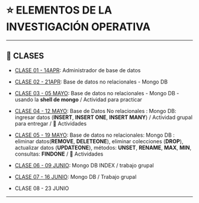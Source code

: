 # :star: ELEMENTOS DE LA INVESTIGACIÓN OPERATIVA

---

## :book: CLASES

- [CLASE 01 - 14APR](https://github.com/eugenia1984/UTN-FRSR-Programacion/blob/main/2do_anio_1er_semestre/elementos_de_la_investigacion_operativa/clase01.md): Administrador de base de datos

- [CLASE 02 - 21APR](https://github.com/eugenia1984/UTN-FRSR-Programacion/blob/main/2do_anio_1er_semestre/elementos_de_la_investigacion_operativa/clase02.md): Base de datos no relacionales - Mongo DB

- [CLASE 03 - 05 MAYO](https://github.com/eugenia1984/UTN-FRSR-Programacion/blob/main/2do_anio_1er_semestre/elementos_de_la_investigacion_operativa/clase03.md): Base de datos no relacionales - Mongo DB - usando la **shell de mongo** / Actividad para practicar

- [CLASE 04 - 12 MAYO](https://github.com/eugenia1984/UTN-FRSR-Programacion/blob/main/2do_anio_1er_semestre/elementos_de_la_investigacion_operativa/clase04.md): Base de Datos No relacionales : Mongo DB: ingresar datos (**INSERT**, **INSERT ONE**, **INSERT MANY**) / Actividad grupal para entregar / :book: Actividades

- [CLASE 05 - 19 MAYO](https://github.com/eugenia1984/UTN-FRSR-Programacion/blob/main/2do_anio_1er_semestre/elementos_de_la_investigacion_operativa/clase05.md): Base de datos no relacionales: Mongo DB : eliminar datos(**REMOVE**, **DELETEONE**), eliminar colecciones (**DROP**), actualizar datos (**UPDATEONE**), métodos: **UNSET**, **RENAME**, **MAX**, **MIN**, consultas: **FINDONE** / :book: Actividades

- [CLASE 06 - 09 JUNIO](https://github.com/eugenia1984/UTN-FRSR-Programacion/blob/main/2do_anio_1er_semestre/elementos_de_la_investigacion_operativa/clase06.md): Mongo DB INDEX / trabajo grupal

- [CLASE 07 - 16 JUNIO](https://github.com/eugenia1984/UTN-FRSR-Programacion/blob/main/2do_anio_1er_semestre/elementos_de_la_investigacion_operativa/clase07.md): Mongo DB / Trabajo grupal

- CLASE 08 - 23 JUNIO


---
